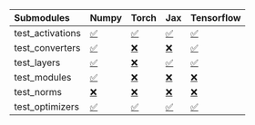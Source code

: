 | Submodules       | Numpy                                                                                                                           | Torch                                                                                                                           | Jax                                                                                                                             | Tensorflow                                                                                                                      |
|:-----------------|:--------------------------------------------------------------------------------------------------------------------------------|:--------------------------------------------------------------------------------------------------------------------------------|:--------------------------------------------------------------------------------------------------------------------------------|:--------------------------------------------------------------------------------------------------------------------------------|
| test_activations | <a href="https://github.com/unifyai/ivy/runs/7852724927?check_suite_focus=true" rel="noopener noreferrer" target="_blank">✅</a> | <a href="https://github.com/unifyai/ivy/runs/7852725562?check_suite_focus=true" rel="noopener noreferrer" target="_blank">✅</a> | <a href="https://github.com/unifyai/ivy/runs/7852726239?check_suite_focus=true" rel="noopener noreferrer" target="_blank">✅</a> | <a href="https://github.com/unifyai/ivy/runs/7852726848?check_suite_focus=true" rel="noopener noreferrer" target="_blank">✅</a> |
| test_converters  | <a href="https://github.com/unifyai/ivy/runs/7852725049?check_suite_focus=true" rel="noopener noreferrer" target="_blank">✅</a> | <a href="https://github.com/unifyai/ivy/runs/7852725675?check_suite_focus=true" rel="noopener noreferrer" target="_blank">❌</a> | <a href="https://github.com/unifyai/ivy/runs/7852726342?check_suite_focus=true" rel="noopener noreferrer" target="_blank">❌</a> | <a href="https://github.com/unifyai/ivy/runs/7852726916?check_suite_focus=true" rel="noopener noreferrer" target="_blank">✅</a> |
| test_layers      | <a href="https://github.com/unifyai/ivy/runs/7852725133?check_suite_focus=true" rel="noopener noreferrer" target="_blank">✅</a> | <a href="https://github.com/unifyai/ivy/runs/7852725798?check_suite_focus=true" rel="noopener noreferrer" target="_blank">❌</a> | <a href="https://github.com/unifyai/ivy/runs/7852726442?check_suite_focus=true" rel="noopener noreferrer" target="_blank">✅</a> | <a href="https://github.com/unifyai/ivy/runs/7852727008?check_suite_focus=true" rel="noopener noreferrer" target="_blank">✅</a> |
| test_modules     | <a href="https://github.com/unifyai/ivy/runs/7852725239?check_suite_focus=true" rel="noopener noreferrer" target="_blank">✅</a> | <a href="https://github.com/unifyai/ivy/runs/7852725922?check_suite_focus=true" rel="noopener noreferrer" target="_blank">❌</a> | <a href="https://github.com/unifyai/ivy/runs/7852726553?check_suite_focus=true" rel="noopener noreferrer" target="_blank">❌</a> | <a href="https://github.com/unifyai/ivy/runs/7852727110?check_suite_focus=true" rel="noopener noreferrer" target="_blank">❌</a> |
| test_norms       | <a href="https://github.com/unifyai/ivy/runs/7852725343?check_suite_focus=true" rel="noopener noreferrer" target="_blank">❌</a> | <a href="https://github.com/unifyai/ivy/runs/7852726013?check_suite_focus=true" rel="noopener noreferrer" target="_blank">❌</a> | <a href="https://github.com/unifyai/ivy/runs/7852726667?check_suite_focus=true" rel="noopener noreferrer" target="_blank">❌</a> | <a href="https://github.com/unifyai/ivy/runs/7852727195?check_suite_focus=true" rel="noopener noreferrer" target="_blank">❌</a> |
| test_optimizers  | <a href="https://github.com/unifyai/ivy/runs/7852725457?check_suite_focus=true" rel="noopener noreferrer" target="_blank">✅</a> | <a href="https://github.com/unifyai/ivy/runs/7852726146?check_suite_focus=true" rel="noopener noreferrer" target="_blank">✅</a> | <a href="https://github.com/unifyai/ivy/runs/7852726755?check_suite_focus=true" rel="noopener noreferrer" target="_blank">✅</a> | <a href="https://github.com/unifyai/ivy/runs/7852727302?check_suite_focus=true" rel="noopener noreferrer" target="_blank">✅</a> |
